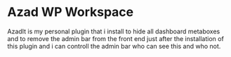 # Azad WP Workspace
AzadIt is my personal plugin that i install to hide all dashboard metaboxes and to remove the admin bar from the front end just after the installation of this plugin and i can controll the admin bar who can see this and who not.